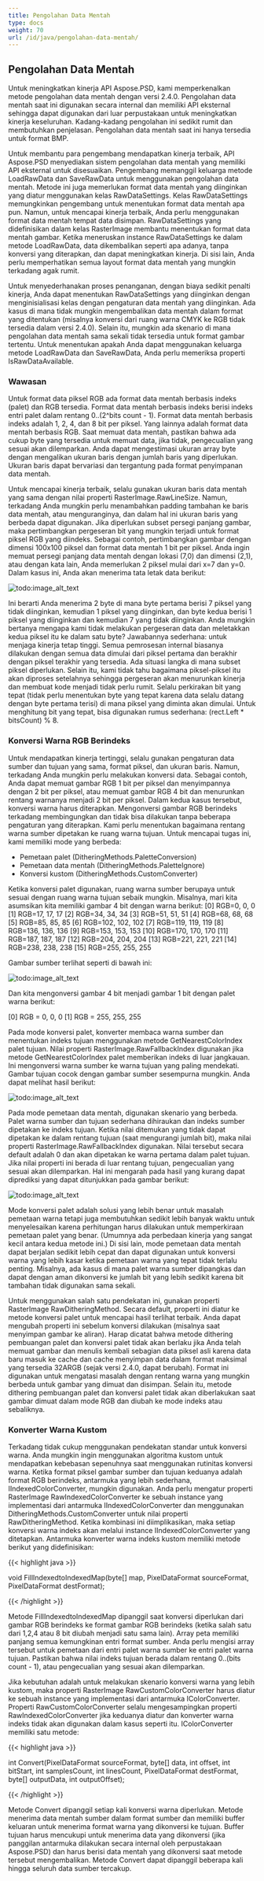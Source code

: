```yaml
---
title: Pengolahan Data Mentah
type: docs
weight: 70
url: /id/java/pengolahan-data-mentah/
---
```


## **Pengolahan Data Mentah**
Untuk meningkatkan kinerja API Aspose.PSD, kami memperkenalkan metode pengolahan data mentah dengan versi 2.4.0. Pengolahan data mentah saat ini digunakan secara internal dan memiliki API eksternal sehingga dapat digunakan dari luar perpustakaan untuk meningkatkan kinerja keseluruhan. Kadang-kadang pengolahan ini sedikit rumit dan membutuhkan penjelasan. Pengolahan data mentah saat ini hanya tersedia untuk format BMP.

Untuk membantu para pengembang mendapatkan kinerja terbaik, API Aspose.PSD menyediakan sistem pengolahan data mentah yang memiliki API eksternal untuk disesuaikan. Pengembang memanggil keluarga metode LoadRawData dan SaveRawData untuk menggunakan pengolahan data mentah. Metode ini juga memerlukan format data mentah yang diinginkan yang diatur menggunakan kelas RawDataSettings. Kelas RawDataSettings memungkinkan pengembang untuk menentukan format data mentah apa pun. Namun, untuk mencapai kinerja terbaik, Anda perlu menggunakan format data mentah tempat data disimpan. RawDataSettings yang didefinisikan dalam kelas RasterImage membantu menentukan format data mentah gambar. Ketika meneruskan instance RawDataSettings ke dalam metode LoadRawData, data dikembalikan seperti apa adanya, tanpa konversi yang diterapkan, dan dapat meningkatkan kinerja. Di sisi lain, Anda perlu memperhatikan semua layout format data mentah yang mungkin terkadang agak rumit.

Untuk menyederhanakan proses penanganan, dengan biaya sedikit penalti kinerja, Anda dapat menentukan RawDataSettings yang diinginkan dengan menginisialisasi kelas dengan pengaturan data mentah yang diinginkan. Ada kasus di mana tidak mungkin mengembalikan data mentah dalam format yang ditentukan (misalnya konversi dari ruang warna CMYK ke RGB tidak tersedia dalam versi 2.4.0). Selain itu, mungkin ada skenario di mana pengolahan data mentah sama sekali tidak tersedia untuk format gambar tertentu. Untuk menentukan apakah Anda dapat menggunakan keluarga metode LoadRawData dan SaveRawData, Anda perlu memeriksa properti IsRawDataAvailable.
### **Wawasan**
Untuk format data piksel RGB ada format data mentah berbasis indeks (palet) dan RGB tersedia. Format data mentah berbasis indeks berisi indeks entri palet dalam rentang 0..(2^bits count - 1). Format data mentah berbasis indeks adalah 1, 2, 4, dan 8 bit per piksel. Yang lainnya adalah format data mentah berbasis RGB. Saat memuat data mentah, pastikan bahwa ada cukup byte yang tersedia untuk memuat data, jika tidak, pengecualian yang sesuai akan dilemparkan. Anda dapat mengestimasi ukuran array byte dengan mengalikan ukuran baris dengan jumlah baris yang diperlukan. Ukuran baris dapat bervariasi dan tergantung pada format penyimpanan data mentah.

Untuk mencapai kinerja terbaik, selalu gunakan ukuran baris data mentah yang sama dengan nilai properti RasterImage.RawLineSize. Namun, terkadang Anda mungkin perlu menambahkan padding tambahan ke baris data mentah, atau menguranginya, dan dalam hal ini ukuran baris yang berbeda dapat digunakan. Jika diperlukan subset persegi panjang gambar, maka pertimbangkan pergeseran bit yang mungkin terjadi untuk format piksel RGB yang diindeks. Sebagai contoh, pertimbangkan gambar dengan dimensi 100x100 piksel dan format data mentah 1 bit per piksel. Anda ingin memuat persegi panjang data mentah dengan lokasi (7,0) dan dimensi (2,1), atau dengan kata lain, Anda memerlukan 2 piksel mulai dari x=7 dan y=0. Dalam kasus ini, Anda akan menerima tata letak data berikut:




![todo:image_alt_text](raw-data-processing_1.png)

Ini berarti Anda menerima 2 byte di mana byte pertama berisi 7 piksel yang tidak diinginkan, kemudian 1 piksel yang diinginkan, dan byte kedua berisi 1 piksel yang diinginkan dan kemudian 7 yang tidak diinginkan. Anda mungkin bertanya mengapa kami tidak melakukan pergeseran data dan meletakkan kedua piksel itu ke dalam satu byte? Jawabannya sederhana: untuk menjaga kinerja tetap tinggi. Semua pemrosesan internal biasanya dilakukan dengan semua data dimulai dari piksel pertama dan berakhir dengan piksel terakhir yang tersedia. Ada situasi langka di mana subset piksel diperlukan. Selain itu, kami tidak tahu bagaimana piksel-piksel itu akan diproses setelahnya sehingga pergeseran akan menurunkan kinerja dan membuat kode menjadi tidak perlu rumit. Selalu perkirakan bit yang tepat (tidak perlu menentukan byte yang tepat karena data selalu datang dengan byte pertama terisi) di mana piksel yang diminta akan dimulai. Untuk menghitung bit yang tepat, bisa digunakan rumus sederhana: (rect.Left * bitsCount) % 8.

### **Konversi Warna RGB Berindeks**
Untuk mendapatkan kinerja tertinggi, selalu gunakan pengaturan data sumber dan tujuan yang sama, format piksel, dan ukuran baris. Namun, terkadang Anda mungkin perlu melakukan konversi data. Sebagai contoh, Anda dapat memuat gambar RGB 1 bit per piksel dan menyimpannya dengan 2 bit per piksel, atau memuat gambar RGB 4 bit dan menurunkan rentang warnanya menjadi 2 bit per piksel. Dalam kedua kasus tersebut, konversi warna harus diterapkan. Mengonversi gambar RGB berindeks terkadang membingungkan dan tidak bisa dilakukan tanpa beberapa pengaturan yang diterapkan. Kami perlu menentukan bagaimana rentang warna sumber dipetakan ke ruang warna tujuan. Untuk mencapai tugas ini, kami memiliki mode yang berbeda:

- Pemetaan palet (DitheringMethods.PaletteConversion)
- Pemetaan data mentah (DitheringMethods.PaletteIgnore)
- Konversi kustom (DitheringMethods.CustomConverter)

Ketika konversi palet digunakan, ruang warna sumber berupaya untuk sesuai dengan ruang warna tujuan sebaik mungkin. Misalnya, mari kita asumsikan kita memiliki gambar 4 bit dengan warna berikut:
[0] RGB=0, 0, 0
[1] RGB=17, 17, 17
[2] RGB=34, 34, 34
[3] RGB=51, 51, 51
[4] RGB=68, 68, 68
[5] RGB=85, 85, 85
[6] RGB=102, 102, 102
[7] RGB=119, 119, 119
[8] RGB=136, 136, 136
[9] RGB=153, 153, 153
[10] RGB=170, 170, 170
[11] RGB=187, 187, 187
[12] RGB=204, 204, 204
[13] RGB=221, 221, 221
[14] RGB=238, 238, 238
[15] RGB=255, 255, 255

Gambar sumber terlihat seperti di bawah ini:




![todo:image_alt_text](raw-data-processing_2.png)

Dan kita mengonversi gambar 4 bit menjadi gambar 1 bit dengan palet warna berikut:

[0] RGB = 0, 0, 0
[1] RGB = 255, 255, 255

Pada mode konversi palet, konverter membaca warna sumber dan menentukan indeks tujuan menggunakan metode GetNearestColorIndex palet tujuan. Nilai properti RasterImage.RawFallbackIndex digunakan jika metode GetNearestColorIndex palet memberikan indeks di luar jangkauan. Ini mengonversi warna sumber ke warna tujuan yang paling mendekati. Gambar tujuan cocok dengan gambar sumber sesempurna mungkin. Anda dapat melihat hasil berikut:




![todo:image_alt_text](raw-data-processing_3.png)

Pada mode pemetaan data mentah, digunakan skenario yang berbeda. Palet warna sumber dan tujuan sederhana dihiraukan dan indeks sumber dipetakan ke indeks tujuan. Ketika nilai ditemukan yang tidak dapat dipetakan ke dalam rentang tujuan (saat mengurangi jumlah bit), maka nilai properti RasterImage.RawFallbackIndex digunakan. Nilai tersebut secara default adalah 0 dan akan dipetakan ke warna pertama dalam palet tujuan. Jika nilai properti ini berada di luar rentang tujuan, pengecualian yang sesuai akan dilemparkan. Hal ini mengarah pada hasil yang kurang dapat diprediksi yang dapat ditunjukkan pada gambar berikut:




![todo:image_alt_text](raw-data-processing_4.png)

Mode konversi palet adalah solusi yang lebih benar untuk masalah pemetaan warna tetapi juga membutuhkan sedikit lebih banyak waktu untuk menyelesaikan karena perhitungan harus dilakukan untuk memperkiraan pemetaan palet yang benar. (Umumnya ada perbedaan kinerja yang sangat kecil antara kedua metode ini.) Di sisi lain, mode pemetaan data mentah dapat berjalan sedikit lebih cepat dan dapat digunakan untuk konversi warna yang lebih kasar ketika pemetaan warna yang tepat tidak terlalu penting. Misalnya, ada kasus di mana palet warna sumber dipangkas dan dapat dengan aman dikonversi ke jumlah bit yang lebih sedikit karena bit tambahan tidak digunakan sama sekali.

Untuk menggunakan salah satu pendekatan ini, gunakan properti RasterImage RawDitheringMethod. Secara default, properti ini diatur ke metode konversi palet untuk mencapai hasil terlihat terbaik. Anda dapat mengubah properti ini sebelum konversi dilakukan (misalnya saat menyimpan gambar ke aliran). Harap dicatat bahwa metode dithering pembuangan palet dan konversi palet tidak akan berlaku jika Anda telah memuat gambar dan menulis kembali sebagian data piksel asli karena data baru masuk ke cache dan cache menyimpan data dalam format maksimal yang tersedia 32ARGB (sejak versi 2.4.0, dapat berubah). Format ini digunakan untuk mengatasi masalah dengan rentang warna yang mungkin berbeda untuk gambar yang dimuat dan disimpan. Selain itu, metode dithering pembuangan palet dan konversi palet tidak akan diberlakukan saat gambar dimuat dalam mode RGB dan diubah ke mode indeks atau sebaliknya.
### **Konverter Warna Kustom**
Terkadang tidak cukup menggunakan pendekatan standar untuk konversi warna. Anda mungkin ingin menggunakan algoritma kustom untuk mendapatkan kebebasan sepenuhnya saat menggunakan rutinitas konversi warna. Ketika format piksel gambar sumber dan tujuan keduanya adalah format RGB berindeks, antarmuka yang lebih sederhana, IIndexedColorConverter, mungkin digunakan. Anda perlu mengatur properti RasterImage RawIndexedColorConverter ke sebuah instance yang implementasi dari antarmuka IIndexedColorConverter dan menggunakan DitheringMethods.CustomConverter untuk nilai properti RawDitheringMethod. Ketika kombinasi ini diimplikasikan, maka setiap konversi warna indeks akan melalui instance IIndexedColorConverter yang ditetapkan. Antarmuka konverter warna indeks kustom memiliki metode berikut yang didefinisikan:




{{< highlight java >}}

 void FillIndexedtoIndexedMap(byte[] map, PixelDataFormat sourceFormat, PixelDataFormat destFormat);

{{< /highlight >}}



Metode FillIndexedtoIndexedMap dipanggil saat konversi diperlukan dari gambar RGB berindeks ke format gambar RGB berindeks (ketika salah satu dari 1,2,4 atau 8 bit diubah menjadi satu sama lain). Array peta memiliki panjang semua kemungkinan entri format sumber. Anda perlu mengisi array tersebut untuk pemetaan dari entri palet warna sumber ke entri palet warna tujuan. Pastikan bahwa nilai indeks tujuan berada dalam rentang 0..(bits count - 1), atau pengecualian yang sesuai akan dilemparkan.

Jika kebutuhan adalah untuk melakukan skenario konversi warna yang lebih kustom, maka properti RasterImage RawCustomColorConverter harus diatur ke sebuah instance yang implementasi dari antarmuka IColorConverter. Properti RawCustomColorConverter selalu mengesampingkan properti RawIndexedColorConverter jika keduanya diatur dan konverter warna indeks tidak akan digunakan dalam kasus seperti itu. IColorConverter memiliki satu metode:




{{< highlight java >}}

 int Convert(PixelDataFormat sourceFormat, byte[] data, int offset, int bitStart, int samplesCount, int linesCount, PixelDataFormat destFormat, byte[] outputData, int outputOffset); 

{{< /highlight >}}



Metode Convert dipanggil setiap kali konversi warna diperlukan. Metode menerima data mentah sumber dalam format sumber dan memiliki buffer keluaran untuk menerima format warna yang dikonversi ke tujuan. Buffer tujuan harus mencukupi untuk menerima data yang dikonversi (jika panggilan antarmuka dilakukan secara internal oleh perpustakaan Aspose.PSD) dan harus berisi data mentah yang dikonversi saat metode tersebut mengembalikan. Metode Convert dapat dipanggil beberapa kali hingga seluruh data sumber tercakup.